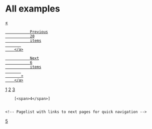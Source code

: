 <h1 class="documentFirstHeading" id="parent-fieldname-title">
                    All examples
                </h1><div class="listingBar">
<span class="previous">
<a href="copy_of_new-examplesa891.html?b_start:int=40">
           «
           
               Previous
               20
               items
           
        </a>
</span>
<span class="next">
<a href="copy_of_new-examples9f54.html?b_start:int=80">
           
               Next
               6
               items
           
           »
        </a>
</span>
<!-- Link to first -->
<!-- Pagelist with links to previous pages for quick navigation -->
<a href="copy_of_new-examples51a2.html?b_start:int=0">1</a>
<a href="copy_of_new-examples8c63.html?b_start:int=20">2</a>
<a href="copy_of_new-examplesa891.html?b_start:int=40">3</a>
<!-- Current page -->
    
        [<span>4</span>]
    

    <!-- Pagelist with links to next pages for quick navigation -->
<a href="copy_of_new-examples9f54.html?b_start:int=80">5</a>
<!-- Link to last -->
</div>